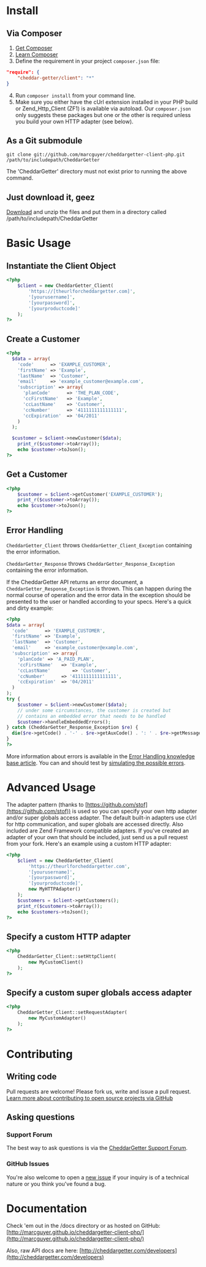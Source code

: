 # Install

## Via Composer

1. [Get Composer](https://getcomposer.org/)
2. [Learn Composer](https://getcomposer.org/doc/00-intro.md)
3. Define the requirement in your project `composer.json` file:
```json
"require": {
	"cheddar-getter/client": "*"
}
```
4. Run `composer install` from your command line.
5. Make sure you either have the cUrl extension installed in your PHP build or
Zend_Http_Client (ZF1) is available via autoload. Our `composer.json` only
suggests these packages but one or the other is required unless you build your
own HTTP adapter (see below).

## As a Git submodule

`git clone git://github.com/marcguyer/cheddargetter-client-php.git
/path/to/includepath/CheddarGetter`

The 'CheddarGetter' directory must not exist prior to running the above
command.

## Just download it, geez

[Download](https://github.com/marcguyer/cheddargetter-client-php/archive/master.zip)
and unzip the files and put them in a directory called
/path/to/includepath/CheddarGetter

# Basic Usage

## Instantiate the Client Object

```php
<?php
	$client = new CheddarGetter_Client(
		'https://[theurlforcheddargetter.com]',
		'[yourusername]',
		'[yourpassword]',
		'[yourproductcode]'
	);
?>
```

## Create a Customer

```php
<?php
  $data = array(
    'code'      => 'EXAMPLE_CUSTOMER',
    'firstName' => 'Example',
    'lastName'  => 'Customer',
    'email'     => 'example_customer@example.com',
    'subscription' => array(
      'planCode'      => 'THE_PLAN_CODE',
      'ccFirstName'   => 'Example',
      'ccLastName'    => 'Customer',
      'ccNumber'      => '4111111111111111',
      'ccExpiration'  => '04/2011'
    )
  );

  $customer = $client->newCustomer($data);
	print_r($customer->toArray());
	echo $customer->toJson();
?>
```

## Get a Customer

```php
<?php
	$customer = $client->getCustomer('EXAMPLE_CUSTOMER');
	print_r($customer->toArray());
	echo $customer->toJson();
?>
```

## Error Handling

`CheddarGetter_Client` throws `CheddarGetter_Client_Exception` containing the error information.

`CheddarGetter_Response` throws `CheddarGetter_Response_Exception` containing the error information.

If the CheddarGetter API returns an error document, a `CheddarGetter_Response_Exception` is thrown. This can happen during the normal course of operation and the error data in the exception should be presented to the user or handled according to your specs. Here's a quick and dirty example:

```php
<?php
$data = array(
  'code'      => 'EXAMPLE_CUSTOMER',
  'firstName' => 'Example',
  'lastName'  => 'Customer',
  'email'     => 'example_customer@example.com',
  'subscription' => array(
    'planCode' => 'A_PAID_PLAN',
    'ccFirstName'   => 'Example',
    'ccLastName'        => 'Customer',
    'ccNumber'      => '4111111111111111',
    'ccExpiration'  => '04/2011'
  )
);
try {
	$customer = $client->newCustomer($data);
	// under some circumstances, the customer is created but
	// contains an embedded error that needs to be handled
	$customer->handleEmbeddedErrors();
} catch (CheddarGetter_Response_Exception $re) {
  die($re->getCode() . '-' . $re->getAuxCode() . ': ' . $re->getMessage());
}
?>
```

More information about errors is available in the [Error Handling knowledge base article](http://support.cheddargetter.com/kb/api-8/error-handling). You can and should test by [simulating the possible errors](http://support.cheddargetter.com/kb/api-8/error-handling#simulation).

# Advanced Usage

The adapter pattern (thanks to
[https://github.com/stof](https://github.com/stof)) is used so you can specify
your own http adapter and/or super globals access adapter. The default built-in
adapters use cUrl for http communication, and super globals are accessed
directly. Also included are Zend Framework compatible adapters. If you've
created an adapter of your own that should be included, just send us a pull
request from your fork. Here's an example using a custom HTTP adapter:

```php
<?php
	$client = new CheddarGetter_Client(
		'https://theurlforcheddargetter.com',
		'[yourusername]',
		'[yourpassword]',
		'[yourproductcode]',
		new MyHTTPAdapter()
	);
	$customers = $client->getCustomers();
	print_r($customers->toArray());
	echo $customers->toJson();
?>
```

## Specify a custom HTTP adapter

```php
<?php
	CheddarGetter_Client::setHttpClient(
		new MyCustomClient()
	);
?>
```

## Specify a custom super globals access adapter

```php
<?php
	CheddarGetter_Client::setRequestAdapter(
		new MyCustomAdapter()
	);
?>
```

# Contributing

## Writing code

Pull requests are welcome! Please fork us, write and issue a pull request.
[Learn more about contributing to open source projects via GitHub](https://guides.github.com/activities/contributing-to-open-source/)

## Asking questions

### Support Forum

The best way to ask questions is via the
[CheddarGetter Support Forum](http://support.cheddargetter.com/).

### GitHub Issues

You're also welcome to open a
[new issue](https://github.com/marcguyer/cheddargetter-client-php/issues/new)
if your inquiry is of a technical nature or you think you've found a bug.

# Documentation

Check 'em out in the /docs directory or as hosted on GitHub:
[http://marcguyer.github.io/cheddargetter-client-php/](http://marcguyer.github.io/cheddargetter-client-php/)

Also, raw API docs are here: [http://cheddargetter.com/developers](http://cheddargetter.com/developers)
